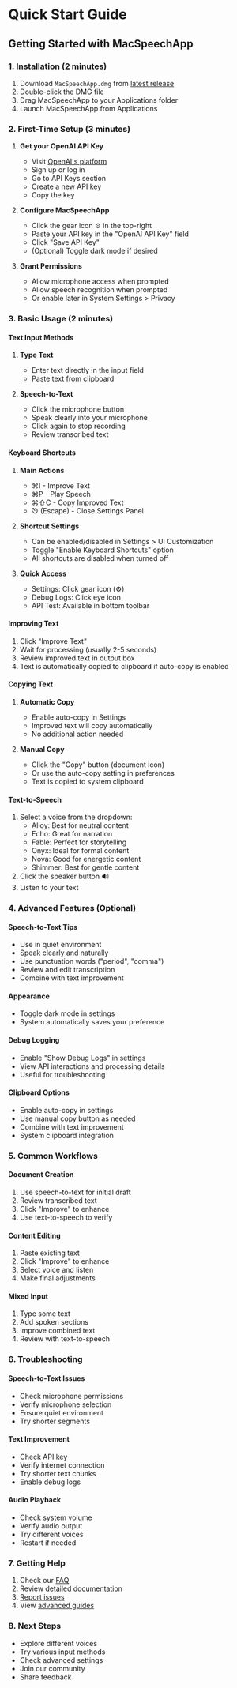 # Quick Start Guide

## Getting Started with MacSpeechApp

### 1. Installation (2 minutes)
1. Download `MacSpeechApp.dmg` from [latest release](https://github.com/tmm22/MacSpeech/releases/latest)
2. Double-click the DMG file
3. Drag MacSpeechApp to your Applications folder
4. Launch MacSpeechApp from Applications

### 2. First-Time Setup (3 minutes)
1. **Get your OpenAI API Key**
   - Visit [OpenAI's platform](https://platform.openai.com)
   - Sign up or log in
   - Go to API Keys section
   - Create a new API key
   - Copy the key

2. **Configure MacSpeechApp**
   - Click the gear icon ⚙️ in the top-right
   - Paste your API key in the "OpenAI API Key" field
   - Click "Save API Key"
   - (Optional) Toggle dark mode if desired

3. **Grant Permissions**
   - Allow microphone access when prompted
   - Allow speech recognition when prompted
   - Or enable later in System Settings > Privacy

### 3. Basic Usage (2 minutes)

#### Text Input Methods
1. **Type Text**
   - Enter text directly in the input field
   - Paste text from clipboard

2. **Speech-to-Text**
   - Click the microphone button
   - Speak clearly into your microphone
   - Click again to stop recording
   - Review transcribed text

#### Keyboard Shortcuts
1. **Main Actions**
   - ⌘I - Improve Text
   - ⌘P - Play Speech
   - ⌘⇧C - Copy Improved Text
   - ⎋ (Escape) - Close Settings Panel

2. **Shortcut Settings**
   - Can be enabled/disabled in Settings > UI Customization
   - Toggle "Enable Keyboard Shortcuts" option
   - All shortcuts are disabled when turned off

3. **Quick Access**
   - Settings: Click gear icon (⚙️)
   - Debug Logs: Click eye icon
   - API Test: Available in bottom toolbar

#### Improving Text
1. Click "Improve Text"
2. Wait for processing (usually 2-5 seconds)
3. Review improved text in output box
4. Text is automatically copied to clipboard if auto-copy is enabled

#### Copying Text
1. **Automatic Copy**
   - Enable auto-copy in Settings
   - Improved text will copy automatically
   - No additional action needed

2. **Manual Copy**
   - Click the "Copy" button (document icon)
   - Or use the auto-copy setting in preferences
   - Text is copied to system clipboard

#### Text-to-Speech
1. Select a voice from the dropdown:
   - Alloy: Best for neutral content
   - Echo: Great for narration
   - Fable: Perfect for storytelling
   - Onyx: Ideal for formal content
   - Nova: Good for energetic content
   - Shimmer: Best for gentle content
2. Click the speaker button 🔊
3. Listen to your text

### 4. Advanced Features (Optional)

#### Speech-to-Text Tips
- Use in quiet environment
- Speak clearly and naturally
- Use punctuation words ("period", "comma")
- Review and edit transcription
- Combine with text improvement

#### Appearance
- Toggle dark mode in settings
- System automatically saves your preference

#### Debug Logging
- Enable "Show Debug Logs" in settings
- View API interactions and processing details
- Useful for troubleshooting

#### Clipboard Options
- Enable auto-copy in settings
- Use manual copy button as needed
- Combine with text improvement
- System clipboard integration

### 5. Common Workflows

#### Document Creation
1. Use speech-to-text for initial draft
2. Review transcribed text
3. Click "Improve" to enhance
4. Use text-to-speech to verify

#### Content Editing
1. Paste existing text
2. Click "Improve" to enhance
3. Select voice and listen
4. Make final adjustments

#### Mixed Input
1. Type some text
2. Add spoken sections
3. Improve combined text
4. Review with text-to-speech

### 6. Troubleshooting

#### Speech-to-Text Issues
- Check microphone permissions
- Verify microphone selection
- Ensure quiet environment
- Try shorter segments

#### Text Improvement
- Check API key
- Verify internet connection
- Try shorter text chunks
- Enable debug logs

#### Audio Playback
- Check system volume
- Verify audio output
- Try different voices
- Restart if needed

### 7. Getting Help
1. Check our [FAQ](faq.md)
2. Review [detailed documentation](index.md)
3. [Report issues](https://github.com/tmm22/MacSpeech/issues)
4. View [advanced guides](advanced-usage.md)

### 8. Next Steps
- Explore different voices
- Try various input methods
- Check advanced settings
- Join our community
- Share feedback 